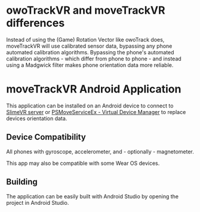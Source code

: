 # owoTrackVR and moveTrackVR differences
Instead of using the (Game) Rotation Vector like owoTrack does, moveTrackVR will use calibrated sensor data, bypassing any phone automated calibration algorithms. 
Bypassing the phone's automated calibration algorithms - which differ from phone to phone - and instead using a Madgwick filter makes phone orientation data more reliable.

# moveTrackVR Android Application
This application can be installed on an Android device to connect to [SlimeVR server](https://github.com/SlimeVR/SlimeVR-Server) or [PSMoveServiceEx - Virtual Device Manager](https://github.com/Timocop/PSMoveServiceEx-Virtual-Device-Manager) to replace devices orientation data.

## Device Compatibility
All phones with gyroscope, accelerometer, and - optionally - magnetometer.

This app may also be compatible with some Wear OS devices.

## Building
The application can be easily built with Android Studio by opening the project in Android Studio.
